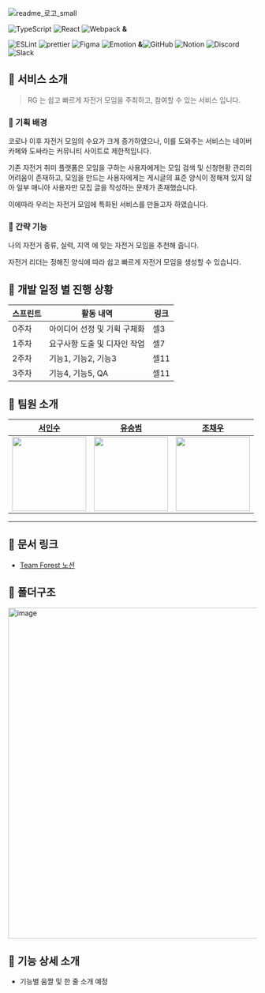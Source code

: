
![readme_로고_small](https://user-images.githubusercontent.com/52021566/184604395-077b0cc2-c866-468f-bdbc-d7aeb8ebd772.png)

![TypeScript](https://img.shields.io/badge/typescript-%23007ACC.svg?style=flat&logo=typescript&logoColor=white)
![React](https://img.shields.io/badge/react-%2320232a.svg?style=flat&logo=react&logoColor=%2361DAFB)
![Webpack](https://img.shields.io/badge/Webpack-8DD6F9?style=flat&logo=webpack&logoColor=white) **&** 

![ESLint](https://img.shields.io/badge/ESLint-4B3263?style=flate&logo=eslint&logoColor=white)
![prettier](https://img.shields.io/badge/prettier-ff69b4.svg?flat)
![Figma](https://img.shields.io/badge/figma-%23F24E1E.svg?style=flat&logo=figma&logoColor=white)
![Emotion](https://img.shields.io/badge/Emotion-af8eb5.svg?&style=flat&logo=Emotion&logoColor=white)
**&**![GitHub](https://img.shields.io/badge/github-%23121011.svg?style=flat&logo=github&logoColor=white)
![Notion](https://img.shields.io/badge/Notion-%23000000.svg?style=flat&logo=notion&logoColor=white)
![Discord](https://img.shields.io/badge/Discord-%237289DA.svg?style=flat&logo=discord&logoColor=white)
![Slack](https://img.shields.io/badge/Slack-4A154B?style=flat&logo=slack&logoColor=white)


## 📌 서비스 소개
> RG 는 쉽고 빠르게 자전거 모임을 주최하고, 참여할 수 있는 서비스 입니다.
### 📕 기획 배경
코로나 이후 자전거 모임의 수요가 크게 증가하였으나, 이를 도와주는 서비스는 네이버카페와 도싸라는 커뮤니티 사이트로 제한적입니다.

기존 자전거 취미 플랫폼은 모임을 구하는 사용자에게는 모임 검색 및 신청현황 관리의 어려움이 존재하고,
모임을 만드는 사용자에게는 게시글의 표준 양식이 정해져 있지 않아 일부 매니아 사용자만 모집 글을 작성하는 문제가 존재했습니다.

이에따라 우리는 자전거 모임에 특화된 서비스를 만들고자 하였습니다.

### 📙 간략 기능
나의 자전거 종류, 실력, 지역 에 맞는 자전거 모임을 추천해 줍니다.

자전거 리더는 정해진 양식에 따라 쉽고 빠르게 자전거 모임을 생성할 수 있습니다.


## 📌 개발 일정 별 진행 상황

스프린트|활동 내역|링크
---|---|---
0주차|아이디어 선정 및 기획 구체화|셀3
1주차|요구사항 도출 및 디자인 작업|셀7
2주차|기능1, 기능2, 기능3|셀11
3주차|기능4, 기능5, QA|셀11

## 📌 팀원 소개

<div>
 
| [서인수](https://github.com/Outwater) | [유승범](https://github.com/syoo970) | [조채우](https://github.com/JoChaeWoo) |
| :-------------------------------------------------------------------------------------------------------------: | :-------------------------------------------------------------------------------------------------------------: | :-------------------------------------------------------------------------------------------------------------: |
| <img src="https://avatars.githubusercontent.com/u/52021566?v=4" width=150 /> | <img src="https://avatars.githubusercontent.com/u/59530369?v=4" width=150 /> | <img src="https://avatars.githubusercontent.com/u/32689500?v=4" width=150 /> |
---

  </div>
  
## 📌 문서 링크

- [Team Forest 노션](https://www.notion.so/05-Forest-2164c428cb744e27befa34a395de1769)

## 📌 폴더구조
<img width="670" alt="image" src="https://user-images.githubusercontent.com/52021566/184611188-97a0358e-57f2-47ca-bd19-8583725fb3cb.png">

## 📌 기능 상세 소개

- 기능별 움짤 및 한 줄 소개 예정
